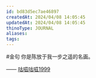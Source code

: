 ```yaml
---
id: bd83d5ec7ae46897
createdAt: 2024/04/08 14:05:45
updatedAt: 2024/04/08 14:05:45
thinoType: JOURNAL
aliases: 
tags: 
---
```

#金句 你是陈放于我一步之遥的名画。

—— [咕嗞咕嗞1999](https://weibo.com/7821559060/O8DueqJj2)